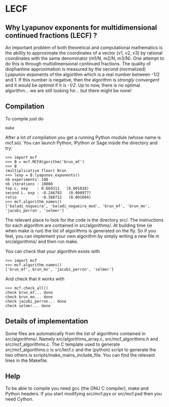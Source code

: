 LECF
====

Why Lyapunov exponents for multidimensional continued fractions (LECF) ?
------------------------------------------------------------------------

An important problem of both theoretical and computational mathematics is the
ability to approximate the coordinates of a vector (v1, v2, v3) by rational
coordinates with the same denominator (m1/N, m2/N, m3/N). One attempt to do
this is through multidimensional continued fractions. The quality of
diophantine approximation is measured by the second (normalized) Lyapunov
exponents of the algorithm which is a real number between -1/2 and 1. If this
number is negative, then the algorithm is *strongly convergent* and it would be
*optimal* if it is *-1/2*.  Up to now, there is no optimal algorithm... we are
still looking for... but there might be none!

Compilation
-----------

To compile just do

    make

After a lot of compilation you get a running Python module (whose name is
mcf.so). You can launch Python, IPython or Sage inside the directory and try:

    >>> import mcf
    >>> B = mcf.MCFAlgorithm('brun_mf')
    >>> B
    (multiplicative floor) Brun
    >>> lexp = B.lyapunov_exponents()
    nb experiments: 100
    nb iterations : 10000
    top L. exp    : 0.669311   (0.001818)
    second L. exp : -0.246783   (0.000977)
    ratio         : -0.368712   (0.001664)
    >>> mcf.algorithm_names()
    ['baladi_nogueira', 'baladi_nogueira_mod', 'brun_mf', 'brun_mn', 'jacobi_perron', 'selmer']

The relevant place to look for the code is the directory src/. The instructions
for each algorithm are contained in src/algorithms/. At building time (ie when
make is run) the list of algorithms is generated on the fly. So if you feel,
you can implement your own algorithm by simply writing a new file in
src/algorithms/ and then run make.

You can check that your algorithm exists with

    >>> import mcf
    >>> mcf.algorithm_names()
    ['brun_mf', brun_mn', 'jacobi_perron', 'selmer']

And check that it works with

    >>> mcf.check_all()
    check brun_mf... done
    check brun_mn... done
    check jacobi_perron... done
    check selmer... done

Details of implementation
-------------------------

Some files are automatically from the list of algorithms contained in
src/algorithms/. Namely src/algorithms\_array.c, src/mcf\_algorithms.h and
src/mcf\_algorithms.c. The C template used to generate src/mcf\_algorithms.c is
src/lecf.c and the (python) script to generate the two others is
scripts/make\_mains\_include\_file. You can find the relevant lines in the Makefile.

Help
----

To be able to compile you need gcc (the GNU C compiler), make and Python
headers. If you start modifying src/mcf.pyx or src/mcf.pxd then you need
Cython.

